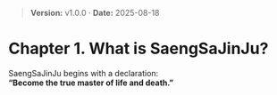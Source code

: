 > **Version:** v1.0.0 · **Date:** 2025-08-18

# Chapter 1. What is SaengSaJinJu?

SaengSaJinJu begins with a declaration:  
**“Become the true master of life and death.”**
